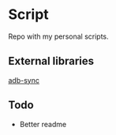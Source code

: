 # Script
Repo with my personal scripts.

## External libraries
[adb-sync](https://github.com/google/adb-sync)

## Todo
- Better readme

